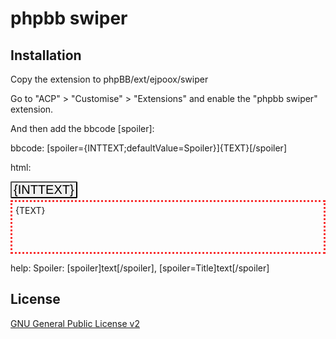 # phpbb swiper

## Installation

Copy the extension to phpBB/ext/ejpoox/swiper

Go to "ACP" > "Customise" > "Extensions" and enable the "phpbb swiper" extension.

And then add the bbcode [spoiler]:

bbcode:
[spoiler={INTTEXT;defaultValue=Spoiler}]{TEXT}[/spoiler]

html:
    <div><input type="button" value="{INTTEXT}" style="font-size:20px; padding: 0px 3px; border-radius: 2px; top: 0;" onclick="nextSibling.style.height = nextSibling.style.height == '70px' ? 'auto' : '70px'; window.scrollTo({top: nextSibling.getBoundingClientRect().top + window.scrollY, behavior: 'smooth'});" /><div style="margin-top: 3px; padding: 5px; border: 3px dotted #f92f2f; height: 70px; overflow: hidden;" class="ejsoon_sticky">{TEXT}</div></div>

help:
Spoiler: [spoiler]text[/spoiler], [spoiler=Title]text[/spoiler]

## License

[GNU General Public License v2](license.txt)
